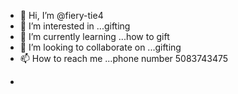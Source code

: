- 👋 Hi, I’m @fiery-tie4
- 👀 I’m interested in ...gifting 
- 🌱 I’m currently learning ...how to gift
- 💞️ I’m looking to collaborate on ...gifting
- 📫 How to reach me ...phone number 5083743475

<!---
fiery-tie4/fiery-tie4 is a ✨ special ✨ repository because its `README.md` (this file) appears on your GitHub profile.
You can click the Preview link to take a look at your changes.
--->
-

